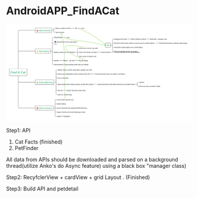 # AndroidAPP_FindACat
![hello](https://github.com/xu9449/AndroidAPP_FindACat/blob/master/FindACat_Tree.png)


Step1: API 
1) Cat Facts (finished)
2) PetFinder

All data from APIs should be downloaded and parsed on a background thread(utilize Anko's do Async feature) using a black box "manager class) 

Step2: RecyfclerView + cardView + grid Layout . (Finished)

Step3: Build API and petdetail

